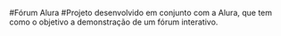 #Fórum Alura
#Projeto desenvolvido em conjunto com a Alura, que tem como o objetivo a demonstração de um fórum interativo.

